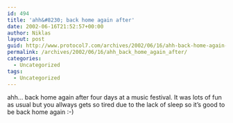 ```yaml
---
id: 494
title: 'ahh&#8230; back home again after'
date: 2002-06-16T21:52:57+00:00
author: Niklas
layout: post
guid: http://www.protocol7.com/archives/2002/06/16/ahh-back-home-again-after/
permalink: /archives/2002/06/16/ahh_back_home_again_after/
categories:
  - Uncategorized
tags:
  - Uncategorized
---
```

<div class='microid-5fb2d816e706aa8ec8f300380830c0ecb800540a'>
  <p>
    ahh&#8230; back home again after four days at a music festival. It was lots of fun as usual but you allways gets so tired due to the lack of sleep so it&#8217;s good to be back home again :-)
  </p>
</div>